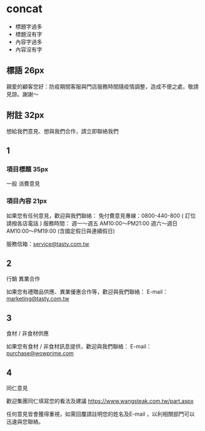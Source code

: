 # concat
- 標題字過多
- 標題沒有字
- 內容字過多
- 內容沒有字
## 標語 26px
親愛的顧客您好：防疫期間客服與門店服務時間隨疫情調整，造成不便之處，敬請見諒。謝謝～

## 附註 32px
想給我們意見、想與我們合作，請立即聯絡我們

## 1
### 項目標題 35px
一般
消費意見 

### 項目內容 21px
如果您有任何意見，歡迎與我們聯絡：
免付費意見專線：0800-440-800 ( 訂位請撥各店電話 )
服務時間：
週一～週五 AM10:00～PM21:00
週六～週日 AM10:00～PM19:00 (含國定假日與連續假日)

服務信箱：service@tasty.com.tw

## 2
行銷
異業合作

如果您有禮贈品供應、異業優惠合作等，歡迎與我們聯絡：
E-mail：marketing@tasty.com.tw

## 3
 食材 / 
非食材供應

如果您有食材 / 非食材訊息提供，歡迎與我們聯絡：
E-mail：purchase@wowprime.com

## 4
同仁意見

歡迎集團同仁填寫您的看法及建議
https://www.wangsteak.com.tw/part.aspx

任何意見皆會獲得重視，如需回覆請註明您的姓名及E-mail
，以利相關部門可以迅速與您聯絡。